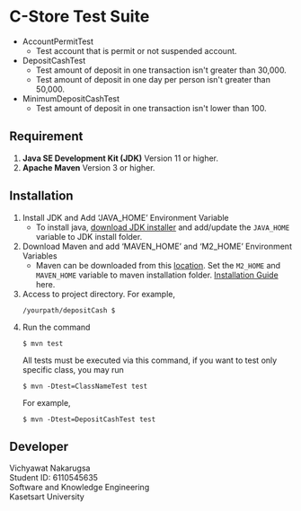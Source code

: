 

# C-Store Test Suite
- AccountPermitTest
    - Test account that is permit or not suspended account.
- DepositCashTest
    - Test amount of deposit in one transaction isn't greater than 30,000.
    - Test amount of deposit in one day per person isn't greater than 50,000.
- MinimumDepositCashTest
    - Test amount of deposit in one transaction isn't lower than 100.

Requirement
---
1. **Java SE Development Kit (JDK)** Version 11 or higher.
2. **Apache Maven** Version 3 or higher.

Installation
---
1. Install JDK and Add ‘JAVA_HOME’ Environment Variable
    - To install java, [download JDK installer](https://www.oracle.com/java/technologies/javase-downloads.html) and add/update the `JAVA_HOME` variable to JDK install folder.
2. Download Maven and add ‘MAVEN_HOME’ and ‘M2_HOME’ Environment Variables
    - Maven can be downloaded from this [location](https://maven.apache.org/download.cgi). Set the `M2_HOME` and `MAVEN_HOME` variable to maven installation folder. [Installation Guide](https://maven.apache.org/install.html) here.
3. Access to project directory. For example,
    ```
    /yourpath/depositCash $
    ```
4. Run the command
    ```
    $ mvn test
    ```
   All tests must be executed via this command, if you want to test only specific class, you may run
   ```
   $ mvn -Dtest=ClassNameTest test
   ```
   For example,
   ```
   $ mvn -Dtest=DepositCashTest test
   ```
   
Developer
---
Vichyawat Nakarugsa\
Student ID: 6110545635\
Software and Knowledge Engineering\
Kasetsart University